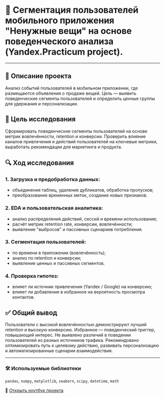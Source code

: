 # 👥 Сегментация пользователей мобильного приложения "Ненужные вещи" на основе поведенческого анализа (Yandex.Practicum project).

---

## 📌 Описание проекта  
Анализ событий пользователей в мобильном приложении, где размещаются объявления о продаже вещей. Цель — выявить поведенческие сегменты пользователей и определить ценные группы для удержания и персонализации.

## 🎯 Цель исследования  
Сформировать поведенческие сегменты пользователей на основе метрик вовлечённости, retention и конверсии. Проверить влияние каналов привлечения и действий пользователей на ключевые метрики, выработать рекомендации для маркетинга и продукта.

## 🔍 Ход исследования

### 1. Загрузка и предобработка данных:
- объединение таблиц, удаление дубликатов, обработка пропусков;
- преобразование временных меток, создание новых признаков.

### 2. EDA и пользовательская аналитика:
- анализ распределения действий, сессий и времени использования;
- расчёт метрик retention rate, конверсии, вовлечённости;
- выявление "выбросов" и пассивных сценариев потребления.

### 3. Сегментация пользователей:
- по времени в приложении (вовлечённость);
- анализ по retention и конверсии;
- выявление ценных и пассивных сегментов.

### 4. Проверка гипотез:
- влияет ли источник привлечения (Yandex / Google) на конверсию;
- влияет ли добавление в избранное на вероятность просмотра контактов.

## ✅ Общий вывод  
Пользователи с высокой вовлечённостью демонстрируют лучший retention и высокую конверсию. Избранное — поведенческий триггер, повышающий интерес. Не выявлено различий в поведении пользователей из разных источников трафика. Рекомендовано оптимизировать путь к целевому действию, развивать персонализацию и автоматизированные сценарии взаимодействия.

---

### 🛠 Используемые библиотеки

`pandas`, `numpy`, `matplotlib`, `seaborn`, `scipy`, `datetime`, `math`

📘 [Открыть ноутбук проекта](https://github.com/AlexEgorova/da-projects/blob/main/Сегментация%20пользователей/da-customers-app.ipynb)
